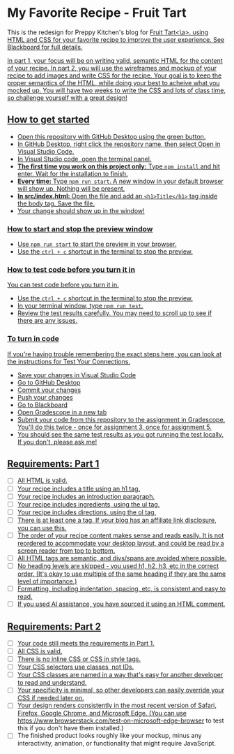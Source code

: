 # My Favorite Recipe - Fruit Tart

This is the redesign for Preppy Kitchen's blog for <a href="https://vicky-issmart.github.io/My-Favorite-Recipe/">Fruit Tart<\a>. using HTML and CSS for your favorite recipe
to improve the user experience. See Blackboard for full details.

In part 1, your focus will be on writing valid, semantic HTML for the content of your recipe. In part 2, you 
will use the wireframes and mockup of your recipe to add images and write CSS for the recipe. Your goal is 
to keep the proper semantics of the HTML, while doing your best to acheive what you mocked up. You will have 
two weeks to write the CSS and lots of class time, so challenge yourself with a great design!

## How to get started
- Open this repository with GitHub Desktop using the green button.
- In GitHub Desktop, right click the repository name, then select Open in Visual Studio Code.
- In Visual Studio code, open the terminal panel.
- **The first time you work on this project only:** Type `npm install` and hit enter. Wait for the installation to finish.
- **Every time:** Type `npm run start`. A new window in your default browser will show up. Nothing will be present.
- **In src/index.html:** Open the file and add an `<h1>Title</h1>` tag inside the body tag. Save the file.
- Your change should show up in the window!

### How to start and stop the preview window
- Use `npm run start` to start the preview in your browser.
- Use the `ctrl + c` shortcut in the terminal to stop the preview.

### How to test code before you turn it in
You can test code before you turn it in.
- Use the `ctrl + c` shortcut in the terminal to stop the preview.
- In your terminal window, type `npm run test`.
- Review the test results carefully. You may need to scroll up to see if there are any issues.

### To turn in code
If you're having trouble remembering the exact steps here, you can look at the instructions for Test Your Connections.
- Save your changes in Visual Studio Code
- Go to GitHub Desktop
- Commit your changes
- Push your changes
- Go to Blackboard
- Open Gradescope in a new tab
- Submit your code from this repository to the assignment in Gradescope. You'll do this twice - once for assignment 3, once for assignment 5.
- You should see the same test results as you got running the test locally. If you don't, please ask me!

## Requirements: Part 1

- [ ] All HTML is valid.
- [ ] Your recipe includes a title using an h1 tag.
- [ ] Your recipe includes an introduction paragraph.
- [ ] Your recipe includes ingredients, using the ul tag.
- [ ] Your recipe includes directions, using the ol tag.
- [ ] There is at least one a tag. If your blog has an affiliate link disclosure, you can use this.
- [ ] The order of your recipe content makes sense and reads easily. It is not reordered to accommodate your desktop layout, and could be read by a screen reader from top to bottom.
- [ ] All HTML tags are semantic, and divs/spans are avoided where possible.
- [ ] No heading levels are skipped - you used h1, h2, h3, etc in the correct order. (It's okay to use multiple of the same heading if they are the same level of importance.)
- [ ] Formatting, including indentation, spacing, etc, is consistent and easy to read.
- [ ] If you used AI assistance, you have sourced it using an HTML comment.

## Requirements: Part 2

- [ ] Your code still meets the requirements in Part 1.
- [ ] All CSS is valid.
- [ ] There is no inline CSS or CSS in style tags.
- [ ] Your CSS selectors use classes, not IDs.
- [ ] Your CSS classes are named in a way that's easy for another developer to read and understand.
- [ ] Your specificity is minimal, so other developers can easily override your CSS if needed later on.
- [ ] Your design renders consistently in the most recent version of Safari, Firefox, Google Chrome, and Microsoft Edge. (You can use https://www.browserstack.com/test-on-microsoft-edge-browser to test this if you don't have them installed.)
- [ ] The finished product looks roughly like your mockup, minus any interactivity, animation, or functionality that might require JavaScript.
